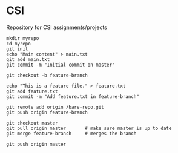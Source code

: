 # CSI
Repository for CSI assignments/projects

```
mkdir myrepo
cd myrepo
git init
echo "Main content" > main.txt
git add main.txt
git commit -m "Initial commit on master"
```

```
git checkout -b feature-branch
```

```
echo "This is a feature file." > feature.txt
git add feature.txt
git commit -m "Add feature.txt in feature-branch"
```

```
git remote add origin /bare-repo.git
git push origin feature-branch
```

```
git checkout master
git pull origin master       # make sure master is up to date
git merge feature-branch     # merges the branch
```

```
git push origin master
```
